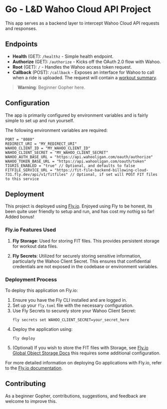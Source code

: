 # Go - L&D Wahoo Cloud API Project

This app serves as a backend layer to intercept Wahoo Cloud API requests and responses.

## Endpoints

- **Health** (GET): `/healthz` - Simple health endpoint.
- **Authorize** (GET): `/authorize` - Kicks off the OAuth 2.0 flow with Wahoo.
- **Root** (GET): `/` - Handles the Wahoo access token request.
- **Callback** (POST): `/callback` - Exposes an interface for Wahoo to call when a ride is uploaded. The request will contain a [workout summary](https://cloud-api.wahooligan.com/#workout-summary).

> **Warning**: Beginner Gopher here.

## Configuration

The app is primarily configured by environment variables and is fairly simple to set up and run yourself.

The following environment variables are required:

```
PORT = "8080"
REDIRECT_URI = "MY_REDIRECT_URI"
WAHOO_CLIENT_ID = "MY_WAHOO_CLIENT_ID"
WAHOO_CLIENT_SECRET = "MY_WAHOO_CLIENT_SECRET"
WAHOO_AUTH_BASE_URL = "https://api.wahooligan.com/oauth/authorize"
WAHOO_TOKEN_BASE_URL = "https://api.wahooligan.com/oauth/token"
TIGRIS_ENABLED = "true" // Optional, and defaults to false
FITFILE_SERVICE_URL = "https://fit-file-backend-billowing-cloud-731.fly.dev/api/v1/fitfiles" // Optional, if set will POST FIT files to this service
```

## Deployment

This project is deployed using [Fly.io](https://fly.io). Enjoyed using Fly to be honest, its been quite user friendly to setup and run, and has cost my nothig so far! Added bonus!

### Fly.io Features Used

1. **Fly Storage**: Used for storing FIT files. This provides persistent storage for workout data files.

2. **Fly Secrets**: Utilized for securely storing sensitive information, particularly the Wahoo Client Secret. This ensures that confidential credentials are not exposed in the codebase or environment variables.

### Deployment Process

To deploy this application on Fly.io:

1. Ensure you have the Fly CLI installed and are logged in.
2. Set up your `fly.toml` file with the necessary configuration.
3. Use Fly Secrets to securely store your Wahoo Client Secret:
   ```
   fly secrets set WAHOO_CLIENT_SECRET=your_secret_here
   ```
4. Deploy the application using:
   ```
   fly deploy
   ```
5. (Optional) If you wish to store the FIT files with Storage, see [Fly.io Global Object Storage Docs](https://fly.io/docs/tigris/) this requires some additional configuration.

For more detailed information on deploying Go applications with Fly.io, refer to the [Fly.io documentation](https://fly.io/docs/languages-and-frameworks/golang/).

## Contributing

As a beginner Gopher, contributions, suggestions, and feedback are welcome to improve this.